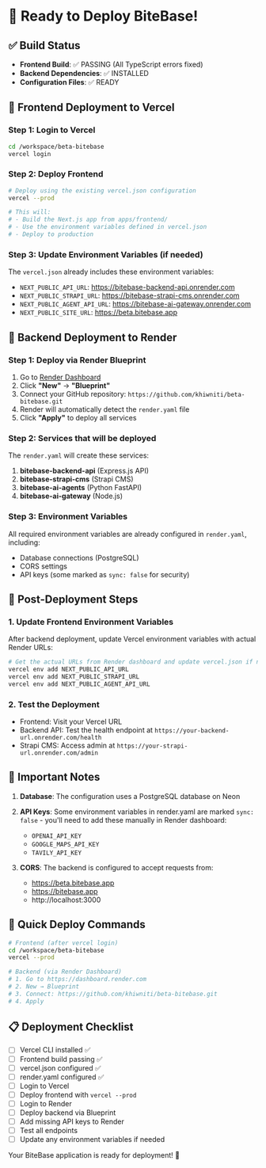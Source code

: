 # 🚀 Ready to Deploy BiteBase!

## ✅ Build Status
- **Frontend Build**: ✅ PASSING (All TypeScript errors fixed)
- **Backend Dependencies**: ✅ INSTALLED
- **Configuration Files**: ✅ READY

## 🎯 Frontend Deployment to Vercel

### Step 1: Login to Vercel
```bash
cd /workspace/beta-bitebase
vercel login
```

### Step 2: Deploy Frontend
```bash
# Deploy using the existing vercel.json configuration
vercel --prod

# This will:
# - Build the Next.js app from apps/frontend/
# - Use the environment variables defined in vercel.json
# - Deploy to production
```

### Step 3: Update Environment Variables (if needed)
The `vercel.json` already includes these environment variables:
- `NEXT_PUBLIC_API_URL`: https://bitebase-backend-api.onrender.com
- `NEXT_PUBLIC_STRAPI_URL`: https://bitebase-strapi-cms.onrender.com
- `NEXT_PUBLIC_AGENT_API_URL`: https://bitebase-ai-gateway.onrender.com
- `NEXT_PUBLIC_SITE_URL`: https://beta.bitebase.app

## 🎯 Backend Deployment to Render

### Step 1: Deploy via Render Blueprint
1. Go to [Render Dashboard](https://dashboard.render.com)
2. Click **"New"** → **"Blueprint"**
3. Connect your GitHub repository: `https://github.com/khiwniti/beta-bitebase.git`
4. Render will automatically detect the `render.yaml` file
5. Click **"Apply"** to deploy all services

### Step 2: Services that will be deployed
The `render.yaml` will create these services:
1. **bitebase-backend-api** (Express.js API)
2. **bitebase-strapi-cms** (Strapi CMS)
3. **bitebase-ai-agents** (Python FastAPI)
4. **bitebase-ai-gateway** (Node.js)

### Step 3: Environment Variables
All required environment variables are already configured in `render.yaml`, including:
- Database connections (PostgreSQL)
- CORS settings
- API keys (some marked as `sync: false` for security)

## 🔧 Post-Deployment Steps

### 1. Update Frontend Environment Variables
After backend deployment, update Vercel environment variables with actual Render URLs:
```bash
# Get the actual URLs from Render dashboard and update vercel.json if needed
vercel env add NEXT_PUBLIC_API_URL
vercel env add NEXT_PUBLIC_STRAPI_URL
vercel env add NEXT_PUBLIC_AGENT_API_URL
```

### 2. Test the Deployment
- Frontend: Visit your Vercel URL
- Backend API: Test the health endpoint at `https://your-backend-url.onrender.com/health`
- Strapi CMS: Access admin at `https://your-strapi-url.onrender.com/admin`

## 🚨 Important Notes

1. **Database**: The configuration uses a PostgreSQL database on Neon
2. **API Keys**: Some environment variables in render.yaml are marked `sync: false` - you'll need to add these manually in Render dashboard:
   - `OPENAI_API_KEY`
   - `GOOGLE_MAPS_API_KEY`
   - `TAVILY_API_KEY`

3. **CORS**: The backend is configured to accept requests from:
   - https://beta.bitebase.app
   - https://bitebase.app
   - http://localhost:3000

## 🎉 Quick Deploy Commands

```bash
# Frontend (after vercel login)
cd /workspace/beta-bitebase
vercel --prod

# Backend (via Render Dashboard)
# 1. Go to https://dashboard.render.com
# 2. New → Blueprint
# 3. Connect: https://github.com/khiwniti/beta-bitebase.git
# 4. Apply
```

## 📋 Deployment Checklist

- [ ] Vercel CLI installed ✅
- [ ] Frontend build passing ✅
- [ ] vercel.json configured ✅
- [ ] render.yaml configured ✅
- [ ] Login to Vercel
- [ ] Deploy frontend with `vercel --prod`
- [ ] Login to Render
- [ ] Deploy backend via Blueprint
- [ ] Add missing API keys to Render
- [ ] Test all endpoints
- [ ] Update any environment variables if needed

Your BiteBase application is ready for deployment! 🚀